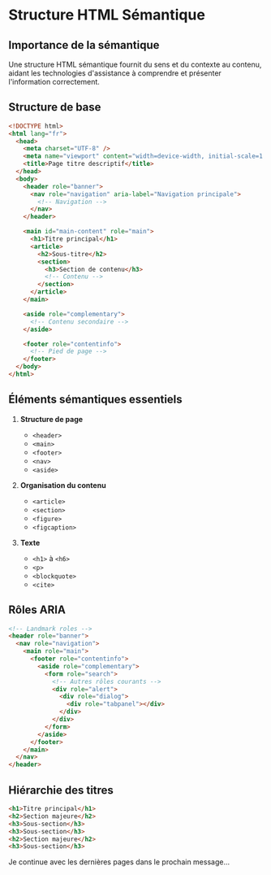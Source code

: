 # Structure HTML Sémantique

## Importance de la sémantique

Une structure HTML sémantique fournit du sens et du contexte au contenu, aidant les technologies d'assistance à comprendre et présenter l'information correctement.

## Structure de base

```html
<!DOCTYPE html>
<html lang="fr">
  <head>
    <meta charset="UTF-8" />
    <meta name="viewport" content="width=device-width, initial-scale=1.0" />
    <title>Page titre descriptif</title>
  </head>
  <body>
    <header role="banner">
      <nav role="navigation" aria-label="Navigation principale">
        <!-- Navigation -->
      </nav>
    </header>

    <main id="main-content" role="main">
      <h1>Titre principal</h1>
      <article>
        <h2>Sous-titre</h2>
        <section>
          <h3>Section de contenu</h3>
          <!-- Contenu -->
        </section>
      </article>
    </main>

    <aside role="complementary">
      <!-- Contenu secondaire -->
    </aside>

    <footer role="contentinfo">
      <!-- Pied de page -->
    </footer>
  </body>
</html>
```

## Éléments sémantiques essentiels

1. **Structure de page**

   - `<header>`
   - `<main>`
   - `<footer>`
   - `<nav>`
   - `<aside>`

2. **Organisation du contenu**

   - `<article>`
   - `<section>`
   - `<figure>`
   - `<figcaption>`

3. **Texte**
   - `<h1>` à `<h6>`
   - `<p>`
   - `<blockquote>`
   - `<cite>`

## Rôles ARIA

```html
<!-- Landmark roles -->
<header role="banner">
  <nav role="navigation">
    <main role="main">
      <footer role="contentinfo">
        <aside role="complementary">
          <form role="search">
            <!-- Autres rôles courants -->
            <div role="alert">
              <div role="dialog">
                <div role="tabpanel"></div>
              </div>
            </div>
          </form>
        </aside>
      </footer>
    </main>
  </nav>
</header>
```

## Hiérarchie des titres

```html
<h1>Titre principal</h1>
<h2>Section majeure</h2>
<h3>Sous-section</h3>
<h3>Sous-section</h3>
<h2>Section majeure</h2>
<h3>Sous-section</h3>
```

Je continue avec les dernières pages dans le prochain message...
